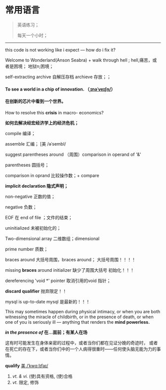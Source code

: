 # 常用语言

>英语练习；
>
>每天一个小时；

---



this code is not working like i expect — how do i fix it?



Welcome to Wonderland(Anson Seabra) + walk through hell ; hell,痛苦，或者是困境；   地狱n;困境；



self-extracting archive 自解压存档 archieve 存放；；

#### To see a world in a chip of innovation.  （[ˌɪnəˈveɪʃn/](cmd://Speak/_us_/innovation)）

#### 在创新的芯片中看到一个世界。



How to resolve this **crisis** in macro- economics? 

**如何去解决经宏经济学上的经济危机；**





compile  编译；

assemble  汇编； [美 /əˈsembl/





suggest parentheses around （周围）comparison in operand of '&'

parentheses 圆括号；

comparison in oprand 比较操作数；+ compare



**implicit declaration  隐式声明；**

non-negative 正数的值；

negative 负数；

EOF 在 end of file ；文件的结束；



uninitialized   未被初始化的；





Two-dimensional array  二维数组；dimensional



prime number 质数；



braces around 大括号周围，braces around； 大括号周围！！！！

missing **braces** around initializer  缺少了周围大括号 初始化！！！





dereferencing 'void *' pointer  取消引用的void 指针；



**discard  qualifier**  抛弃限定！！



mysql is up-to-date  mysql 是最新的！！！



This may sometimes happen during physical intimacy, or when you are both witnessing the miracle of childbirth, or in the presence of death, or when one of you is seriously ill — anything that renders the **mind powerless.**

***in the presence of* 在…面前；有某人在场**

这有时可能发生在身体亲密的过程中，或者当你们都在见证分娩的奇迹时， 或者在死亡的存在下，或者当你们中的一个人病得很重时——任何使头脑无能为力的事情。

  **qualify**   [美 /ˈkwɑːlɪfaɪ/](cmd://Speak/_us_/qualify)

1. *vt. & vi.* (使)具有资格, (使)合格
2. *vt.* 限定, 修饰
